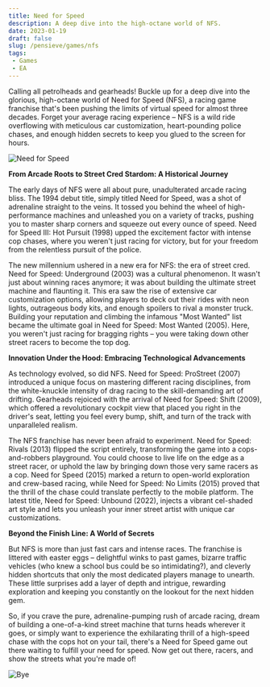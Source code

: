 ```yaml
---
title: Need for Speed
description: A deep dive into the high-octane world of NFS.
date: 2023-01-19
draft: false
slug: /pensieve/games/nfs
tags:
 - Games
 - EA
---
```


Calling all petrolheads and gearheads! Buckle up for a deep dive into the glorious, high-octane world of Need for Speed (NFS), a racing game franchise that's been pushing the limits of virtual speed for almost three decades. Forget your average racing experience – NFS is a wild ride overflowing with meticulous car customization, heart-pounding police chases, and enough hidden secrets to keep you glued to the screen for hours.

![Need for Speed](https://wallpapercave.com/wp/wp6168297.jpg)

**From Arcade Roots to Street Cred Stardom: A Historical Journey**

The early days of NFS were all about pure, unadulterated arcade racing bliss. The 1994 debut title, simply titled Need for Speed, was a shot of adrenaline straight to the veins. It tossed you behind the wheel of high-performance machines and unleashed you on a variety of tracks, pushing you to master sharp corners and squeeze out every ounce of speed. Need for Speed III: Hot Pursuit (1998) upped the excitement factor with intense cop chases, where you weren't just racing for victory, but for your freedom from the relentless pursuit of the police.

The new millennium ushered in a new era for NFS: the era of street cred. Need for Speed: Underground (2003) was a cultural phenomenon. It wasn't just about winning races anymore; it was about building the ultimate street machine and flaunting it. This era saw the rise of extensive car customization options, allowing players to deck out their rides with neon lights, outrageous body kits, and enough spoilers to rival a monster truck. Building your reputation and climbing the infamous "Most Wanted" list became the ultimate goal in Need for Speed: Most Wanted (2005). Here, you weren't just racing for bragging rights – you were taking down other street racers to become the top dog.

**Innovation Under the Hood: Embracing Technological Advancements**

As technology evolved, so did NFS. Need for Speed: ProStreet (2007) introduced a unique focus on mastering different racing disciplines, from the white-knuckle intensity of drag racing to the skill-demanding art of drifting. Gearheads rejoiced with the arrival of Need for Speed: Shift (2009), which offered a revolutionary cockpit view that placed you right in the driver's seat, letting you feel every bump, shift, and turn of the track with unparalleled realism.

The NFS franchise has never been afraid to experiment. Need for Speed: Rivals (2013) flipped the script entirely, transforming the game into a cops-and-robbers playground. You could choose to live life on the edge as a street racer, or uphold the law by bringing down those very same racers as a cop. Need for Speed (2015) marked a return to open-world exploration and crew-based racing, while Need for Speed: No Limits (2015) proved that the thrill of the chase could translate perfectly to the mobile platform. The latest title, Need for Speed: Unbound (2022), injects a vibrant cel-shaded art style and lets you unleash your inner street artist with unique car customizations. 

**Beyond the Finish Line: A World of Secrets**

But NFS is more than just fast cars and intense races. The franchise is littered with easter eggs – delightful winks to past games, bizarre traffic vehicles (who knew a school bus could be so intimidating?), and cleverly hidden shortcuts that only the most dedicated players manage to unearth. These little surprises add a layer of depth and intrigue, rewarding exploration and keeping you constantly on the lookout for the next hidden gem. 

So, if you crave the pure, adrenaline-pumping rush of arcade racing, dream of building a one-of-a-kind street machine that turns heads wherever it goes, or simply want to experience the exhilarating thrill of a high-speed chase with the cops hot on your tail, there's a Need for Speed game out there waiting to fulfill your need for speed. Now get out there, racers, and show the streets what you're made of! 

![Bye](https://wallpapercave.com/wp/wp5632941.jpg)
